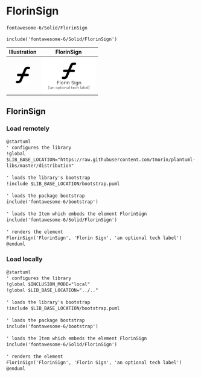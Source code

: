 # FlorinSign


```text
fontawesome-6/Solid/FlorinSign
```

```text
include('fontawesome-6/Solid/FlorinSign')
```



| Illustration | FlorinSign |
| :---: | :---: |
| ![illustration for Illustration](../../fontawesome-6/Solid/FlorinSign.png) | ![illustration for FlorinSign](../../fontawesome-6/Solid/FlorinSign.Local.png) |




## FlorinSign

### Load remotely
```plantuml
@startuml
' configures the library
!global $LIB_BASE_LOCATION="https://raw.githubusercontent.com/tmorin/plantuml-libs/master/distribution"

' loads the library's bootstrap
!include $LIB_BASE_LOCATION/bootstrap.puml

' loads the package bootstrap
include('fontawesome-6/bootstrap')

' loads the Item which embeds the element FlorinSign
include('fontawesome-6/Solid/FlorinSign')

' renders the element
FlorinSign('FlorinSign', 'Florin Sign', 'an optional tech label')
@enduml
```

### Load locally
```plantuml
@startuml
' configures the library
!global $INCLUSION_MODE="local"
!global $LIB_BASE_LOCATION="../.."

' loads the library's bootstrap
!include $LIB_BASE_LOCATION/bootstrap.puml

' loads the package bootstrap
include('fontawesome-6/bootstrap')

' loads the Item which embeds the element FlorinSign
include('fontawesome-6/Solid/FlorinSign')

' renders the element
FlorinSign('FlorinSign', 'Florin Sign', 'an optional tech label')
@enduml
```

